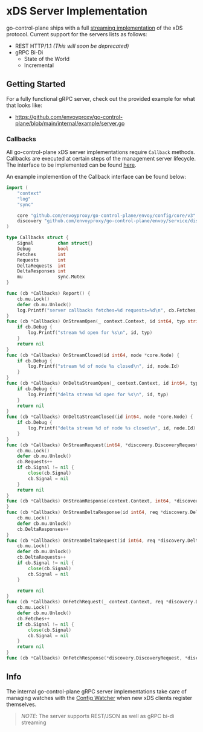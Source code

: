 # xDS Server Implementation

go-control-plane ships with a full [streaming implementation](https://github.com/envoyproxy/go-control-plane/blob/main/pkg/server/v3/server.go#L175) of the xDS protocol. Current support for the servers lists as follows:
- REST HTTP/1.1 *(This will soon be deprecated)*
- gRPC Bi-Di
    - State of the World
    - Incremental

## Getting Started

For a fully functional gRPC server, check out the provided example for what that looks like:
- https://github.com/envoyproxy/go-control-plane/blob/main/internal/example/server.go

### Callbacks

All go-control-plane xDS server implementations require `Callback` methods. Callbacks are executed at certain steps of the management server lifecycle. The interface to be implemented can be found [here](https://godoc.org/github.com/envoyproxy/go-control-plane/pkg/server/v2#Callbacks).

An example implemention of the Callback interface can be found below:
```go
import (
    "context"
    "log"
    "sync"

    core "github.com/envoyproxy/go-control-plane/envoy/config/core/v3"
    discovery "github.com/envoyproxy/go-control-plane/envoy/service/discovery/v3"
)

type Callbacks struct {
    Signal         chan struct{}
    Debug          bool
    Fetches        int
    Requests       int
    DeltaRequests  int
    DeltaResponses int
    mu             sync.Mutex
}

func (cb *Callbacks) Report() {
    cb.mu.Lock()
    defer cb.mu.Unlock()
    log.Printf("server callbacks fetches=%d requests=%d\n", cb.Fetches, cb.Requests)
}
func (cb *Callbacks) OnStreamOpen(_ context.Context, id int64, typ string) error {
    if cb.Debug {
        log.Printf("stream %d open for %s\n", id, typ)
    }
    return nil
}
func (cb *Callbacks) OnStreamClosed(id int64, node *core.Node) {
    if cb.Debug {
        log.Printf("stream %d of node %s closed\n", id, node.Id)
    }
}
func (cb *Callbacks) OnDeltaStreamOpen(_ context.Context, id int64, typ string) error {
    if cb.Debug {
        log.Printf("delta stream %d open for %s\n", id, typ)
    }
    return nil
}
func (cb *Callbacks) OnDeltaStreamClosed(id int64, node *core.Node) {
    if cb.Debug {
        log.Printf("delta stream %d of node %s closed\n", id, node.Id)
    }
}
func (cb *Callbacks) OnStreamRequest(int64, *discovery.DiscoveryRequest) error {
    cb.mu.Lock()
    defer cb.mu.Unlock()
    cb.Requests++
    if cb.Signal != nil {
        close(cb.Signal)
        cb.Signal = nil
    }
    return nil
}
func (cb *Callbacks) OnStreamResponse(context.Context, int64, *discovery.DiscoveryRequest, *discovery.DiscoveryResponse) {
}
func (cb *Callbacks) OnStreamDeltaResponse(id int64, req *discovery.DeltaDiscoveryRequest, res *discovery.DeltaDiscoveryResponse) {
    cb.mu.Lock()
    defer cb.mu.Unlock()
    cb.DeltaResponses++
}
func (cb *Callbacks) OnStreamDeltaRequest(id int64, req *discovery.DeltaDiscoveryRequest) error {
    cb.mu.Lock()
    defer cb.mu.Unlock()
    cb.DeltaRequests++
    if cb.Signal != nil {
        close(cb.Signal)
        cb.Signal = nil
    }

    return nil
}
func (cb *Callbacks) OnFetchRequest(_ context.Context, req *discovery.DiscoveryRequest) error {
    cb.mu.Lock()
    defer cb.mu.Unlock()
    cb.Fetches++
    if cb.Signal != nil {
        close(cb.Signal)
        cb.Signal = nil
    }
    return nil
}
func (cb *Callbacks) OnFetchResponse(*discovery.DiscoveryRequest, *discovery.DiscoveryResponse) {}
```

## Info

The internal go-control-plane gRPC server implementations take care of managing watches with the [Config Watcher](https://github.com/envoyproxy/go-control-plane/blob/main/pkg/cache/v3/cache.go#L45) when new xDS clients register themselves.

> *NOTE*: The server supports REST/JSON as well as gRPC bi-di streaming
